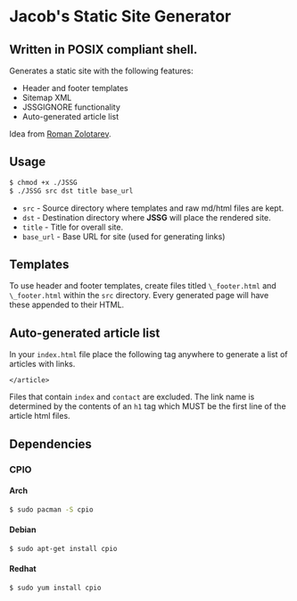 # Jacob's Static Site Generator

## Written in POSIX compliant shell.

Generates a static site with the following features:

- Header and footer templates
- Sitemap XML
- JSSGIGNORE functionality
- Auto-generated article list

Idea from [Roman Zolotarev](https://www.romanzolotarev.com/ssg.html).

## Usage

```sh
$ chmod +x ./JSSG
$ ./JSSG src dst title base_url
```

- `src` - Source directory where templates and raw md/html files are kept.
- `dst` - Destination directory where **JSSG** will place the rendered site.
- `title` - Title for overall site.
- `base_url` - Base URL for site (used for generating links)

## Templates

To use header and footer templates, create files titled `\_footer.html` and `\_footer.html` within the `src` directory. Every generated page will
have these appended to their HTML.

## Auto-generated article list

In your `index.html` file place the following tag anywhere to generate a list of articles with links.

```
</article>
```

Files that contain `index` and `contact` are excluded. The link name is determined by the contents of an `h1` tag which MUST be the first line of the article html files.

## Dependencies

### CPIO

#### Arch

```sh
$ sudo pacman -S cpio
```

#### Debian

```sh
$ sudo apt-get install cpio
```

#### Redhat

```sh
$ sudo yum install cpio
```
